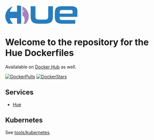 ![alt text](https://raw.githubusercontent.com/cloudera/hue/master/docs/images/hue_logo.png "Hue Logo")

# Welcome to the repository for the Hue Dockerfiles

Availalable on [Docker Hub](https://hub.docker.com/u/gethue/) as well.

[![DockerPulls](https://img.shields.io/docker/pulls/gethue/hue.svg)](https://registry.hub.docker.com/u/gethue/hue/)
[![DockerStars](https://img.shields.io/docker/stars/gethue/hue.svg)](https://registry.hub.docker.com/u/gethue/hue/)

## Services

* [Hue](hue)


## Kubernetes

See [tools/kubernetes](/tools/kubernetes).
